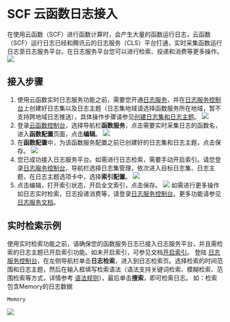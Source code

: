 # SCF 云函数日志接入

在使用云函数（SCF）进行函数计算时，会产生大量的函数运行日志，云函数（SCF）运行日志已经和腾讯云的日志服务（CLS）平台打通，实时采集函数运行日志至日志服务平台。在日志服务平台您可以进行检索、投递和消费等更多操作。
![](https://main.qcloudimg.com/raw/ceb1528c2150af09913cac3c0a77f420.png)

## 接入步骤

1. 使用云函数实时日志服务功能之前，需要您开通[日志服务](https://cloud.tencent.com/product/cls)，并在[日志服务控制台](https://console.cloud.tencent.com/cls)上创建好日志集以及日志主题（日志集地域请选择函数服务所在地域，暂不支持跨地域日志推送），具体操作步骤请参见[创建日志集和日志主题](https://cloud.tencent.com/document/product/614/34340)。
   ![](https://main.qcloudimg.com/raw/3badd6648a7bff7587098fb4ded4f2ac.png)
2. 登录[云函数控制台](https://console.cloud.tencent.com/scf/index?rid=1)，选择导航栏**函数服务**，点击需要实时采集日志的函数名，进入**函数配置**页面，点击**编辑**。
   ![](https://main.qcloudimg.com/raw/3a3c027710b2ef538586e681d0bd0b1d.png)
3. 在**函数配置**中，为该函数服务配置之前已创建好的日志集和日志主题，点击保存。
   ![](https://main.qcloudimg.com/raw/21c4bcebc1a8597b3c2082fb0248bf76.png)
4. 您已成功接入日志服务平台。如需进行日志检索，需要手动开启索引。请您登录[日志服务控制台](https://console.cloud.tencent.com/cls)，导航栏选择日志集管理，依次进入目标日志集、日志主题，在日志主题选项卡中，选择**索引配置**。
   ![](https://main.qcloudimg.com/raw/9e0c82b2e14b0dafc7aceb2deb21af5b.png)
5. 点击编辑，打开索引状态，开启全文索引，点击保存。
   ![](https://main.qcloudimg.com/raw/f7b1fe01a789b3231f51a22f49ca3313.png)
   如需进行更多操作如日志实时检索，日志投递消费等，请登录[日志服务控制台](https://console.cloud.tencent.com/cls)。更多功能请参见[日志服务文档](https://cloud.tencent.com/document/product/614)。

## 实时检索示例

使用实时检索功能之前，请确保您的函数服务日志已接入日志服务平台，并且需检索的日志主题已开启索引功能。如未开启索引，可参见文档[开启索引](https://cloud.tencent.com/document/product/614/16981)。
登陆 [日志服务控制台](https://console.cloud.tencent.com/cls)，在左侧导航栏单击**日志检索**，进入到日志检索页。选择检索的时间范围和日志主题，然后在输入框填写检索语法（语法支持关键词检索、模糊检索、范围检索等方式，详情参考 [语法规则](https://cloud.tencent.com/document/product/614/16982)），最后单击**搜索**，即可检索日志。
如：检索包含Memory的日志数据

```
Memory
```

![](https://main.qcloudimg.com/raw/5d26d0da9aa86f9eb6fbea1f544d9420.png)

